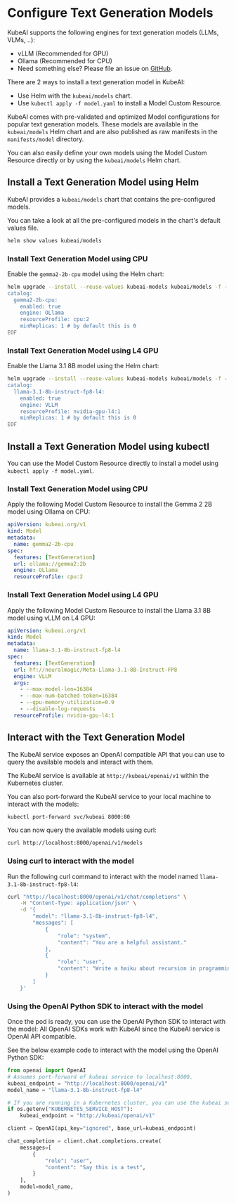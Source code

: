 # Configure Text Generation Models

KubeAI supports the following engines for text generation models (LLMs, VLMs, ..):

- vLLM (Recommended for GPU)
- Ollama (Recommended for CPU)
- Need something else? Please file an issue on [GitHub](https://github.com/substratusai/kubeai).

There are 2 ways to install a text generation model in KubeAI:
- Use Helm with the `kubeai/models` chart.
- Use `kubectl apply -f model.yaml` to install a Model Custom Resource.

KubeAI comes with pre-validated and optimized Model configurations for popular text generation models. These models are available in the `kubeai/models` Helm chart and
are also published as raw manifests in the `manifests/model` directory.

You can also easily define your own models using the Model Custom Resource directly or by using the `kubeai/models` Helm chart.

## Install a Text Generation Model using Helm

KubeAI provides a `kubeai/models` chart that contains the pre-configured models.

You can take a look at all the pre-configured models in the chart's default values file.

```bash
helm show values kubeai/models
```

### Install Text Generation Model using CPU

Enable the `gemma2-2b-cpu` model using the Helm chart:

```bash
helm upgrade --install --reuse-values kubeai-models kubeai/models -f - <<EOF
catalog:
  gemma2-2b-cpu:
    enabled: true
    engine: OLlama
    resourceProfile: cpu:2
    minReplicas: 1 # by default this is 0
EOF
```

### Install Text Generation Model using L4 GPU

Enable the Llama 3.1 8B model using the Helm chart:

```bash
helm upgrade --install --reuse-values kubeai-models kubeai/models -f - <<EOF
catalog:
  llama-3.1-8b-instruct-fp8-l4:
    enabled: true
    engine: VLLM
    resourceProfile: nvidia-gpu-l4:1
    minReplicas: 1 # by default this is 0
EOF
```

## Install a Text Generation Model using kubectl
You can use the Model Custom Resource directly to install a model using `kubectl apply -f model.yaml`.

### Install Text Generation Model using CPU

Apply the following Model Custom Resource to install the Gemma 2 2B model using Ollama on CPU:
```yaml
apiVersion: kubeai.org/v1
kind: Model
metadata:
  name: gemma2-2b-cpu
spec:
  features: [TextGeneration]
  url: ollama://gemma2:2b
  engine: OLlama
  resourceProfile: cpu:2
```

### Install Text Generation Model using L4 GPU

Apply the following Model Custom Resource to install the Llama 3.1 8B model using vLLM on L4 GPU:
```yaml
apiVersion: kubeai.org/v1
kind: Model
metadata:
  name: llama-3.1-8b-instruct-fp8-l4
spec:
  features: [TextGeneration]
  url: hf://neuralmagic/Meta-Llama-3.1-8B-Instruct-FP8
  engine: VLLM
  args:
    - --max-model-len=16384
    - --max-num-batched-token=16384
    - --gpu-memory-utilization=0.9
    - --disable-log-requests
  resourceProfile: nvidia-gpu-l4:1
```

## Interact with the Text Generation Model
The KubeAI service exposes an OpenAI compatible API that you can use to query the available models and interact with them.

The KubeAI service is available at `http://kubeai/openai/v1` within the Kubernetes cluster.

You can also port-forward the KubeAI service to your local machine to interact with the models:

```bash
kubectl port-forward svc/kubeai 8000:80
```

You can now query the available models using curl:

```bash
curl http://localhost:8000/openai/v1/models
```

### Using curl to interact with the model

Run the following curl command to interact with the model named `llama-3.1-8b-instruct-fp8-l4`:
```bash
curl "http://localhost:8000/openai/v1/chat/completions" \
    -H "Content-Type: application/json" \
    -d '{
        "model": "llama-3.1-8b-instruct-fp8-l4",
        "messages": [
            {
                "role": "system",
                "content": "You are a helpful assistant."
            },
            {
                "role": "user",
                "content": "Write a haiku about recursion in programming."
            }
        ]
    }'
```

### Using the OpenAI Python SDK to interact with the model
Once the pod is ready, you can use the OpenAI Python SDK to interact with the model:
All OpenAI SDKs work with KubeAI since the KubeAI service is OpenAI API compatible.

See the below example code to interact with the model using the OpenAI Python SDK:
```python
from openai import OpenAI
# Assumes port-forward of kubeai service to localhost:8000.
kubeai_endpoint = "http://localhost:8000/openai/v1"
model_name = "llama-3.1-8b-instruct-fp8-l4"

# If you are running in a Kubernetes cluster, you can use the kubeai service endpoint.
if os.getenv("KUBERNETES_SERVICE_HOST"):
    kubeai_endpoint = "http://kubeai/openai/v1"

client = OpenAI(api_key="ignored", base_url=kubeai_endpoint)

chat_completion = client.chat.completions.create(
    messages=[
        {
            "role": "user",
            "content": "Say this is a test",
        }
    ],
    model=model_name,
)
```
